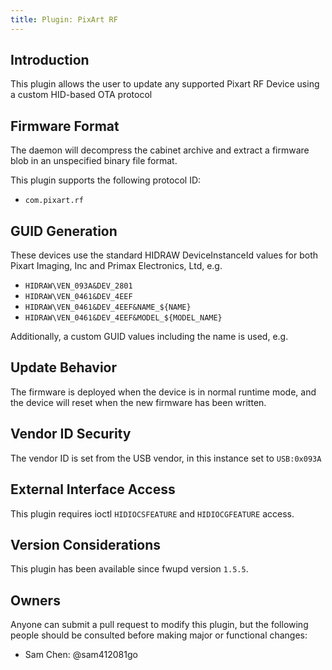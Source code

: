 ```yaml
---
title: Plugin: PixArt RF
---
```


## Introduction

This plugin allows the user to update any supported Pixart RF Device using a
custom HID-based OTA protocol

## Firmware Format

The daemon will decompress the cabinet archive and extract a firmware blob in
an unspecified binary file format.

This plugin supports the following protocol ID:

* `com.pixart.rf`

## GUID Generation

These devices use the standard HIDRAW DeviceInstanceId values for both
Pixart Imaging, Inc and Primax Electronics, Ltd, e.g.

* `HIDRAW\VEN_093A&DEV_2801`
* `HIDRAW\VEN_0461&DEV_4EEF`
* `HIDRAW\VEN_0461&DEV_4EEF&NAME_${NAME}`
* `HIDRAW\VEN_0461&DEV_4EEF&MODEL_${MODEL_NAME}`

Additionally, a custom GUID values including the name is used, e.g.

## Update Behavior

The firmware is deployed when the device is in normal runtime mode, and the
device will reset when the new firmware has been written.

## Vendor ID Security

The vendor ID is set from the USB vendor, in this instance set to `USB:0x093A`

## External Interface Access

This plugin requires ioctl `HIDIOCSFEATURE` and `HIDIOCGFEATURE` access.

## Version Considerations

This plugin has been available since fwupd version `1.5.5`.

## Owners

Anyone can submit a pull request to modify this plugin, but the following people should be
consulted before making major or functional changes:

* Sam Chen: @sam412081go
